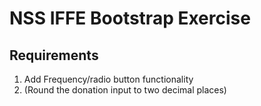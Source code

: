 # NSS IFFE Bootstrap Exercise


## Requirements
<!-- 1. HTML create form -->
<!-- 1. Random hardcode for styling -->
<!-- 1. Add basic Bootstrap styling -->
<!-- 1. Write IIFE to accept info -->
<!-- 1. Event listeners in DOM handler -->
<!-- 1. Log EL's -->
<!-- 1. Link input fields with IIFE -->
<!-- 1. Alternate striping for table entries -->
<!-- 1. Apply Cancel button functionality  -->
<!-- 1. Validate Amount $ input and that all fields are complete -->
<!-- 1. Clear input fields upon Enter or Donate button click -->
<!-- 1. Remove hard coding used for testing -->
<!-- 1. Apply grid system per device -->
<!-- 1. Complete Bootstrap requirements -->
1. Add Frequency/radio button functionality
1. (Round the donation input to two decimal places)